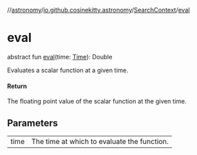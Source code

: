 //[astronomy](../../../index.md)/[io.github.cosinekitty.astronomy](../index.md)/[SearchContext](index.md)/[eval](eval.md)

# eval

abstract fun [eval](eval.md)(time: [Time](../-time/index.md)): Double

Evaluates a scalar function at a given time.

#### Return

The floating point value of the scalar function at the given time.

## Parameters

| | |
|---|---|
| time | The time at which to evaluate the function. |
